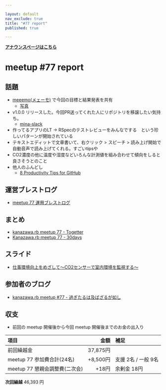 ```yaml
---

layout: default
nav_exclude: true
title: "#77 report"
published: true

---
```


<div style="text-align: left;"><a href="/77/"><strong>アナウンスページはこちら</strong></a></div>

# meetup #77 report

## 話題

* [meeemo(メェーモ)](https://meeemo.space/) で今回の目標と結果発表を共有
  + [写真](http://30d.jp/kzrb/67/user/cotton/photo/75)
* v1.0.0 リリースした。今回PR送ってくれた人にリポジトリを移譲したい気持ち。
  + [mina-slack](https://github.com/TAKAyukiatkwsk/mina-slack)
* 作ってるアプリのLT → RSpecのテストレビューをみんなでする　という珍しいパターンが開始されている
* テキストエディットで文章書いて、右クリック > スピーチ > 読み上げ開始で自動音声で読み上げてくれる。すごいtipsや
* CO2濃度の他に温度や湿度などいろんな計測値を組み合わせて傾向をしると良さそうとのこと
* 他人のふんどし
  + [8 Productivity Tips for GitHub](https://dev.to/_darrenburns/8-productivity-tips-for-github-44kn)

## 運営ブレストログ

* [meetup 77 運用ブレストログ](https://github.com/kanazawarb/meetup/wiki/meetup-77-%E9%81%8B%E7%94%A8%E3%83%96%E3%83%AC%E3%82%B9%E3%83%88%E3%83%AD%E3%82%B0)

## まとめ

* [kanazawa.rb meetup 77 - Togetter](https://togetter.com/li/1311153)
* [Kanazawa.rb meetup 77 - 30days](http://30d.jp/kzrb/67)


## スライド

* [仕事環境向上をめざして〜CO2センサーで室内環境を監視する〜](https://speakerdeck.com/izawa/shi-shi-huan-jing-xiang-shang-womezasite-co2sensadeshi-nei-huan-jing-wojian-shi-suru)

## 参加者のブログ

* [kanazawa\.rb meetup \#77 \- 過ぎたるは及ばざるが如し](https://www.aligatame.net/entry/2019/01/22/200915)



## 収支

* 前回の meetup 開催後から今回 meetup 開催後までのお金の出入り

|項目                           |金額         |補足                                               |
|:------------------------------|------------:|:--------------------------------------------------|
| 前回繰越金                    |    37,875円 |                                                   |
| meetup 77 参加費合計(24名)    |    +8,500円 | 支援 2名 / 一般 9名                                  |
| meetup 77 懇親会調整費(二次会)|        +18円 | 余剰金 18円                                          |

**次回繰越**  46,393 円

